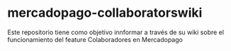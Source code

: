 # mercadopago-collaboratorswiki

Este repositorio tiene como objetivo innformar a través de su wiki sobre el funcionamiento del feature Colaboradores en Mercadopago
